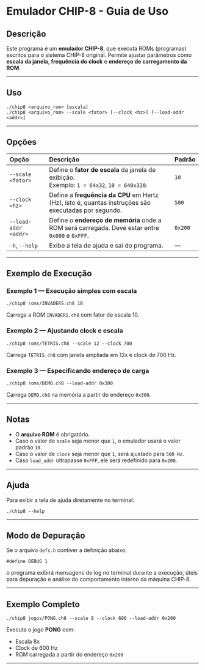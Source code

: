 # Emulador CHIP-8 - Guia de Uso

## Descrição

Este programa é um **emulador CHIP-8**, que executa ROMs (programas) escritos para o sistema CHIP-8 original.
Permite ajustar parâmetros como **escala da janela**, **frequência do clock** e **endereço de carregamento da ROM**.

---

## Uso

```
./chip8 <arquivo_rom> [escala]
./chip8 <arquivo_rom> --scale <fator> [--clock <hz>] [--load-addr <addr>]
```

---

## Opções

| Opção                | Descrição                                                                                            | Padrão  |
| :------------------- | :--------------------------------------------------------------------------------------------------- | :------ |
| `--scale <fator>`    | Define o **fator de escala** da janela de exibição. <br>Exemplo: `1 = 64x32`, `10 = 640x320`.        | `10`    |
| `--clock <hz>`       | Define a **frequência da CPU** em Hertz (Hz), isto é, quantas instruções são executadas por segundo. | `500`   |
| `--load-addr <addr>` | Define o **endereço de memória** onde a ROM será carregada. Deve estar entre `0x000` e `0xFFF`.      | `0x200` |
| `-h`, `--help`       | Exibe a tela de ajuda e sai do programa.                                                             | —       |

---

## Exemplo de Execução

### Exemplo 1 — Execução simples com escala

```
./chip8 roms/INVADERS.ch8 10
```

Carrega a ROM `INVADERS.ch8` com fator de escala 10.

### Exemplo 2 — Ajustando clock e escala

```
./chip8 roms/TETRIS.ch8 --scale 12 --clock 700
```

Carrega `TETRIS.ch8` com janela ampliada em 12x e clock de 700 Hz.

### Exemplo 3 — Especificando endereço de carga

```
./chip8 roms/DEMO.ch8 --load-addr 0x300
```

Carrega `DEMO.ch8` na memória a partir do endereço `0x300`.

---

## Notas

- O **arquivo ROM** é obrigatório.
- Caso o valor de `scale` seja menor que `1`, o emulador usará o valor padrão `10`.
- Caso o valor de `clock` seja menor que `1`, será ajustado para `500 Hz`.
- Caso `load_addr` ultrapasse `0xFFF`, ele será redefinido para `0x200`.

---

## Ajuda

Para exibir a tela de ajuda diretamente no terminal:

```
./chip8 --help
```

---

## Modo de Depuração

Se o arquivo `defs.h` contiver a definição abaixo:

```
#define DEBUG 1
```

o programa exibirá mensagens de log no terminal durante a execução, úteis para depuração e análise do comportamento interno da máquina CHIP-8.

---

## Exemplo Completo

```
./chip8 jogos/PONG.ch8 --scale 8 --clock 600 --load-addr 0x200
```

Executa o jogo **PONG** com:

- Escala 8x
- Clock de 600 Hz
- ROM carregada a partir do endereço `0x200`

---
